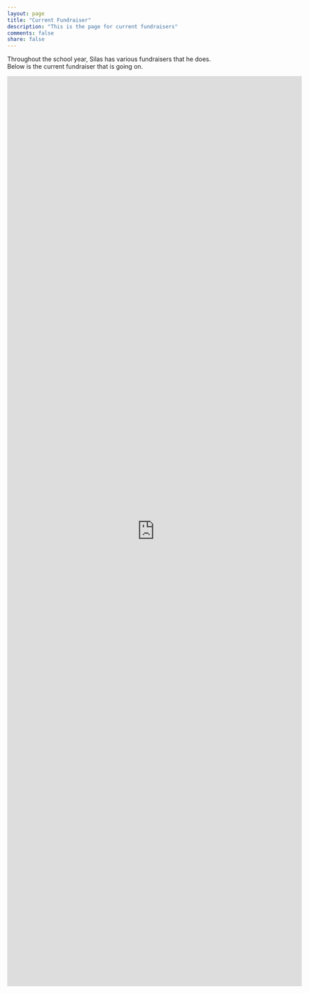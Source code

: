 ```yaml
---
layout: page
title: "Current Fundraiser"
description: "This is the page for current fundraisers"
comments: false
share: false
--- 
```


Throughout the school year, Silas has various fundraisers that he does. Below is the current fundraiser that is going on.

<iframe src="https://docs.google.com/forms/d/14H_gIuOeG8ePVPjmfjG2KKKgyULgzpKCvuRrLUv-7n8/viewform?embedded=true" width="680" height="2100" frameborder="0" marginheight="0" marginwidth="0">Loading...</iframe>